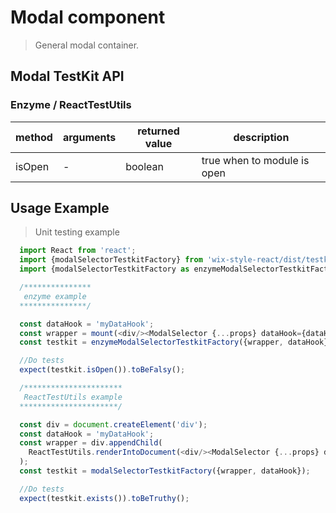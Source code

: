 # Modal component

> General modal container.

## Modal TestKit API


### Enzyme / ReactTestUtils
| method | arguments | returned value | description |
|--------|-----------|----------------|-------------|
| isOpen | - | boolean | true when to module is open |

## Usage Example

> Unit testing example

```javascript
  import React from 'react';
  import {modalSelectorTestkitFactory} from 'wix-style-react/dist/testkit';
  import {modalSelectorTestkitFactory as enzymeModalSelectorTestkitFactory} from 'wix-style-react/dist/testkit/enzyme';

  /***************
   enzyme example
  ***************/

  const dataHook = 'myDataHook';
  const wrapper = mount(<div/><ModalSelector {...props} dataHook={dataHook}/></div>);
  const testkit = enzymeModalSelectorTestkitFactory({wrapper, dataHook});

  //Do tests
  expect(testkit.isOpen()).toBeFalsy();

  /**********************
   ReactTestUtils example
  **********************/

  const div = document.createElement('div');
  const dataHook = 'myDataHook';
  const wrapper = div.appendChild(
    ReactTestUtils.renderIntoDocument(<div/><ModalSelector {...props} dataHook={dataHook}/></div>, {dataHook})
  );
  const testkit = modalSelectorTestkitFactory({wrapper, dataHook});

  //Do tests
  expect(testkit.exists()).toBeTruthy();
```
